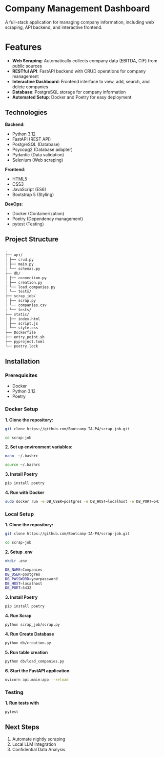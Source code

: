 # Company Management Dashboard

A full-stack application for managing company information, including web scraping, API backend, and interactive frontend.

# Features

- **Web Scraping**: Automatically collects company data (EBITDA, CIF) from public sources
- **RESTful API**: FastAPI backend with CRUD operations for company management
- **Interactive Dashboard**: Frontend interface to view, add, search, and delete companies
- **Database**: PostgreSQL storage for company information
- **Automated Setup**: Docker and Poetry for easy deployment

## Technologies

**Backend**:
- Python 3.12
- FastAPI (REST API)
- PostgreSQL (Database)
- Psycopg2 (Database adapter)
- Pydantic (Data validation)
- Selenium (Web scraping)

**Frontend**:
- HTML5
- CSS3
- JavaScript (ES6)
- Bootstrap 5 (Styling)

**DevOps**:
- Docker (Containerization)
- Poetry (Dependency management)
- pytest (Testing)

## Project Structure
```bash
.
├── api/
│ ├── crud.py
│ ├── main.py
│ └── schemas.py
├── db/
│ ├── connection.py
│ ├── creation.py
│ └── load_companies.py
│ └── tests/
├── scrap_job/
│ ├── scrap.py
│ └── companies.csv
│ └── tests/
├── static/
│ ├── index.html
│ ├── script.js
│ └── style.css
├── Dockerfile
├── entry_point.sh
├── pyproject.toml
└── poetry.lock
```
## Installation

### Prerequisites
- Docker
- Python 3.12
- Poetry

### Docker Setup

**1. Clone the repository:**
   ```bash
   git clone https://github.com/Bootcamp-IA-P4/scrap-job.git
   ``` 

   ```bash
   cd scrap-job
   ``` 

**2. Set up environment variables:**
   ```bash
   nano  ~/.bashrc
   ``` 

   ```bash
   source ~/.bashrc
   ``` 

**3. Install Poetry**
```bash
pip install poetry
``` 


**4. Run with Docker**
```bash
sudo docker run -e DB_USER=postgres -e DB_HOST=localhost -e DB_PORT=5432 -e DB_NAME=Companies -e DB_PASSWORD=yourpassword -p 3000:8000 -p 5432:5432 --name scrap --rm scrap
```

### Local Setup
**1. Clone the repository:**
   ```bash
   git clone https://github.com/Bootcamp-IA-P4/scrap-job.git
   ``` 

   ```bash
   cd scrap-job
   ```

**2. Setup .env**
```bash
mkdir .env
```

```bash
DB_NAME=Companies
DB_USER=postgres
DB_PASSWORD=yourpassword
DB_HOST=localhost
DB_PORT=5432
```

**3. Install Poetry**
```bash
pip install poetry
``` 

**4. Run Scrap**
```bash
python scrap_job/scrap.py
``` 

**4. Run Create Database**
```bash
python db/creation.py
```

**5. Run table creation**
```bash
python db/load_companies.py
```

**6. Start the FastAPI application**
```bash
uvicorn api.main:app --reload
```

### Testing
**1. Run tests with**
```bash
pytest
```

## Next Steps
1. Automate nightly scraping
2. Local LLM Integration
3. Confidential Data Analysis
